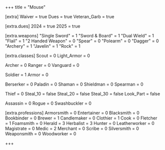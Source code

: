 +++
title = "Mouse"

[extra]
Waiver =            true
Dues =              true
Veteran_Garb =      true

[extra.dues]
2024 = true
2025 = true

[extra.weapons]
"Single Sword" =    1
"Sword & Board" =   1
"Dual Wield" =      1
"Flail" =           1
"2 Handed Weapon" = 0
"Spear" =           0
"Polearm" =         0
"Dagger" =          0
"Archery" =         1
"Javelin" =         1
"Rock" =            1

[extra.classes]
Scout =             0
    Light_Armor =   0

Archer =            0
Ranger =            0
Vanguard =          0

Soldier =           1
    Armor =         0

Berserker =         0
Paladin =           0
Shaman =            0
Shieldman =         0
Spearman =          0

Thief =             0
    Steal_10 =      false
    Steal_20 =      false
    Steal_30 =      false
    Look_Part =     false

Assassin =           0
Rogue =        0
Swashbuckler =      0

[extra.professions]
Armorsmith =        0
Entertainer =       0
Blacksmith =        0
Bookbinder =        0
Brewer =            1
Candlemaker =       0
Clothier =          1
Cook =              0
Fletcher =          1
Foamsmith =         0
Herald =            3
Herbalist =         3
Hunter =            0
Leatherworker =     0
Magistrate =        0
Medic =             2
Merchant =          0
Scribe =            0
Silversmith =       0
Weaponsmith =       0
Woodworker =        0

+++
